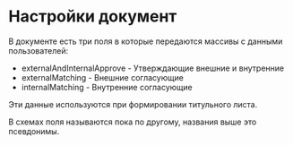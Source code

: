 # Настройки документ

В документе есть три поля в которые передаются массивы с данными пользователей:

* externalAndInternalApprove - Утверждающие внешние и внутренние
* externalMatching - Внешние согласующие 
* internalMatching - Внутренние согласующие 

Эти данные используются при формировании титульного листа.

В схемах поля называются пока по другому, названия выше это псевдонимы.


